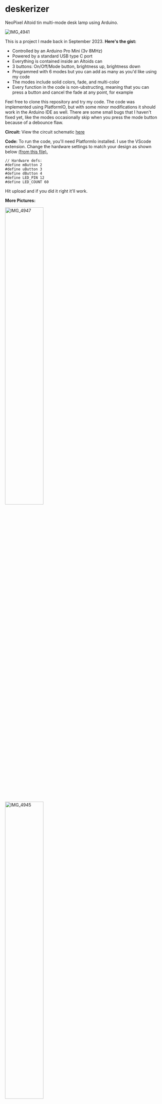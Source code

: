 # deskerizer
NeoPixel Altoid tin multi-mode desk lamp using Arduino.

![IMG_4941](https://github.com/jpsullivan234/deskerizer/assets/92565104/0e99e306-a022-400a-996e-3e1bd6fcf210)

This is a project I made back in September 2023. **Here's the gist:**
  - Controlled by an Arduino Pro Mini (3v 8MHz)
  - Powered by a standard USB type C port
  - Everything is contained inside an Altoids can
  - 3 buttons: On/Off/Mode button, brightness up, brightness down
  - Programmed with 6 modes but you can add as many as you'd like using my code
  - The modes include solid colors, fade, and multi-color
  - Every function in the code is non-ubstructing, meaning that you can press a button and cancel the fade at any point,     for example

Feel free to clone this repository and try my code. The code was implemented using PlatformIO, but with some minor modifications it should work in the Arduino IDE as well. There are some small bugs that I haven't fixed yet, like the modes occasionally skip when you press the mode button because of a debounce flaw.

**Circuit:**
View the circuit schematic [here](https://github.com/jpsullivan234/deskerizer/blob/75a3da9ff55c3819afbcfb51c352b4ee03d1c138/DeskerizerSchematic.jpg)

**Code:**
To run the code, you'll need PlatformIo installed. I use the VScode extension. Change the hardware settings to match your design as shown below [(from this file).](https://github.com/jpsullivan234/deskerizer/blob/f3788d3a5447a76e29e0b0093865ea8c205f2d7d/src/main.cpp)

    // Hardware defs: 
    #define mButton 2
    #define uButton 3
    #define dButton 4
    #define LED_PIN 12
    #define LED_COUNT 60

Hit upload and if you did it right it'll work. 

**More Pictures:**

<img src="https://github.com/jpsullivan234/deskerizer/assets/92565104/016c1317-d104-4d2d-8d8b-1cd88fb30119" alt="IMG_4947" width="50%"/>

<img src="https://github.com/jpsullivan234/deskerizer/assets/92565104/088033b3-f2cd-4cc7-950f-b5e7b732eadd" alt="IMG_4945" width="50%"/>




